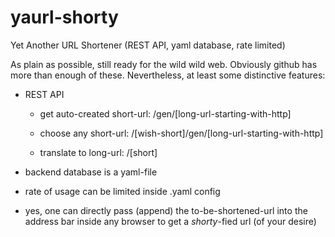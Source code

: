 # yaurl-shorty
Yet Another URL Shortener (REST API, yaml database, rate limited)

As plain as possible, still ready for the wild wild web. Obviously github 
has more than enough of these. Nevertheless, at least some distinctive features:

* REST API

	* get auto-created short-url: /gen/[long-url-starting-with-http]
	
	* choose any short-url: /[wish-short]/gen/[long-url-starting-with-http]
	
	* translate to long-url: /[short]

* backend database is a yaml-file

* rate of usage can be limited inside .yaml config

* yes, one can directly pass (append) the to-be-shortened-url into the address
  bar inside any browser to get a *shorty*-fied url (of your desire)


